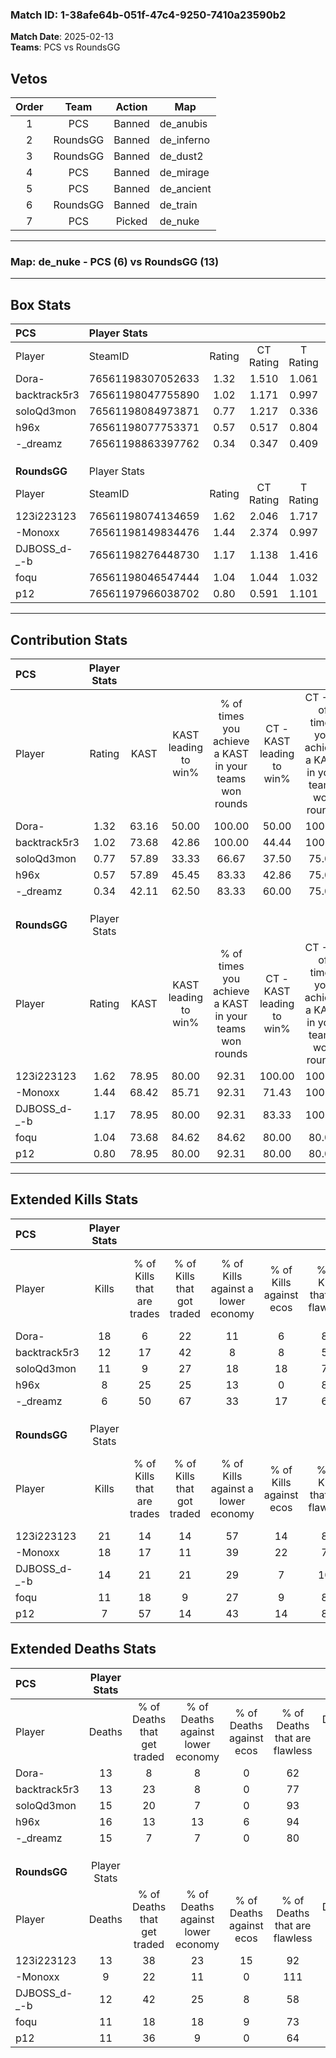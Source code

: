 ### Match ID: 1-38afe64b-051f-47c4-9250-7410a23590b2  
**Match Date**: 2025-02-13  
**Teams**: PCS vs RoundsGG  

## Vetos  

| Order | Team | Action | Map |
| :---: | :--: | :----: | --- |
| 1 | PCS | Banned | de_anubis |
| 2 | RoundsGG | Banned | de_inferno |
| 3 | RoundsGG | Banned | de_dust2 |
| 4 | PCS | Banned | de_mirage |
| 5 | PCS | Banned | de_ancient |
| 6 | RoundsGG | Banned | de_train |
| 7 | PCS | Picked | de_nuke |

---  

### **Map**: de_nuke - PCS (6) vs RoundsGG (13)  
---  

## Box Stats  

| **PCS**      | Player Stats      |        |           |          |       |       |       |         |        |      |     |
| :- | :- | :-: | :-: | :-: | :-: | :-: | :-: | :-: | :-: | :-: | :-: |
| Player       | SteamID           | Rating | CT Rating | T Rating | KAST  |  ADR  | Kills | Assists | Deaths | K/D  | HS% |
| Dora-        | 76561198307052633 |  1.32  |   1.510   |  1.061   | 63.16 | 101.3 |  18   |    3    |   13   | 1.38 | 55  |
| backtrack5r3 | 76561198047755890 |  1.02  |   1.171   |  0.997   | 73.68 | 72.2  |  12   |    2    |   13   | 0.92 | 50  |
| soloQd3mon   | 76561198084973871 |  0.77  |   1.217   |  0.336   | 57.89 | 61.2  |  11   |    2    |   15   | 0.73 | 54  |
| h96x         | 76561198077753371 |  0.57  |   0.517   |  0.804   | 57.89 | 49.0  |   8   |    2    |   16   | 0.50 | 50  |
| -_dreamz     | 76561198863397762 |  0.34  |   0.347   |  0.409   | 42.11 | 37.7  |   6   |    0    |   15   | 0.40 | 83  |
|              |                   |        |           |          |       |       |       |         |        |      |     |
|              |                   |        |           |          |       |       |       |         |        |      |     |
|              |                   |        |           |          |       |       |       |         |        |      |     |
| **RoundsGG** | Player Stats      |        |           |          |       |       |       |         |        |      |     |
| Player       | SteamID           | Rating | CT Rating | T Rating | KAST  |  ADR  | Kills | Assists | Deaths | K/D  | HS% |
| 123i223123   | 76561198074134659 |  1.62  |   2.046   |  1.717   | 78.95 | 119.3 |  21   |    2    |   13   | 1.62 | 80  |
| -Monoxx      | 76561198149834476 |  1.44  |   2.374   |  0.997   | 68.42 | 92.1  |  18   |    3    |   9    | 2.00 | 66  |
| DJBOSS_d-_-b | 76561198276448730 |  1.17  |   1.138   |  1.416   | 78.95 | 73.0  |  14   |    0    |   12   | 1.17 | 71  |
| foqu         | 76561198046547444 |  1.04  |   1.044   |  1.032   | 73.68 | 64.3  |  11   |    9    |   11   | 1.00 | 18  |
| p12          | 76561197966038702 |  0.80  |   0.591   |  1.101   | 78.95 | 44.5  |   7   |    2    |   11   | 0.64 | 42  |
---  

## Contribution Stats  

| **PCS**      | Player Stats |       |                      |                                                        |                           |                                                             |                          |                                                            |
| :- | :-: | :-: | :-: | :-: | :-: | :-: | :-: | :-: |
| Player       |    Rating    | KAST  | KAST leading to win% | % of times you achieve a KAST in your teams won rounds | CT - KAST leading to win% | CT - % of times you achieve a KAST in your teams won rounds | T - KAST leading to win% | T - % of times you achieve a KAST in your teams won rounds |
| Dora-        |     1.32     | 63.16 |        50.00         |                         100.00                         |           50.00           |                           100.00                            |          50.00           |                           100.00                           |
| backtrack5r3 |     1.02     | 73.68 |        42.86         |                         100.00                         |           44.44           |                           100.00                            |          40.00           |                           100.00                           |
| soloQd3mon   |     0.77     | 57.89 |        33.33         |                         66.67                          |           37.50           |                            75.00                            |          25.00           |                           50.00                            |
| h96x         |     0.57     | 57.89 |        45.45         |                         83.33                          |           42.86           |                            75.00                            |          50.00           |                           100.00                           |
| -_dreamz     |     0.34     | 42.11 |        62.50         |                         83.33                          |           60.00           |                            75.00                            |          66.67           |                           100.00                           |
|              |              |       |                      |                                                        |                           |                                                             |                          |                                                            |
|              |              |       |                      |                                                        |                           |                                                             |                          |                                                            |
|              |              |       |                      |                                                        |                           |                                                             |                          |                                                            |
| **RoundsGG** | Player Stats |       |                      |                                                        |                           |                                                             |                          |                                                            |
| Player       |    Rating    | KAST  | KAST leading to win% | % of times you achieve a KAST in your teams won rounds | CT - KAST leading to win% | CT - % of times you achieve a KAST in your teams won rounds | T - KAST leading to win% | T - % of times you achieve a KAST in your teams won rounds |
| 123i223123   |     1.62     | 78.95 |        80.00         |                         92.31                          |          100.00           |                           100.00                            |          70.00           |                           87.50                            |
| -Monoxx      |     1.44     | 68.42 |        85.71         |                         92.31                          |           71.43           |                           100.00                            |          100.00          |                           87.50                            |
| DJBOSS_d-_-b |     1.17     | 78.95 |        80.00         |                         92.31                          |           83.33           |                           100.00                            |          77.78           |                           87.50                            |
| foqu         |     1.04     | 73.68 |        84.62         |                         84.62                          |           80.00           |                            80.00                            |          87.50           |                           87.50                            |
| p12          |     0.80     | 78.95 |        80.00         |                         92.31                          |           80.00           |                            80.00                            |          80.00           |                           100.00                           |
---  

## Extended Kills Stats  

| **PCS**      | Player Stats |                            |                            |                                    |                         |                              |                                 |                                       |                    |           |
| :- | :-: | :-: | :-: | :-: | :-: | :-: | :-: | :-: | :-: | :-: |
| Player       |    Kills     | % of Kills that are trades | % of Kills that got traded | % of Kills against a lower economy | % of Kills against ecos | % of Kills that are flawless | % of Kills that are close duels | % of Kills that are assisted by flash | Pistol Round Kills | AWP Kills |
| Dora-        |      18      |             6              |             22             |                 11                 |            6            |              83              |                6                |                   0                   |         2          |     1     |
| backtrack5r3 |      12      |             17             |             42             |                 8                  |            8            |              50              |                0                |                   8                   |         1          |     0     |
| soloQd3mon   |      11      |             9              |             27             |                 18                 |           18            |              73              |                0                |                   0                   |         0          |     3     |
| h96x         |      8       |             25             |             25             |                 13                 |            0            |              88              |                0                |                   0                   |         3          |     3     |
| -_dreamz     |      6       |             50             |             67             |                 33                 |           17            |              67              |                0                |                   0                   |         0          |     0     |
|              |              |                            |                            |                                    |                         |                              |                                 |                                       |                    |           |
|              |              |                            |                            |                                    |                         |                              |                                 |                                       |                    |           |
|              |              |                            |                            |                                    |                         |                              |                                 |                                       |                    |           |
| **RoundsGG** | Player Stats |                            |                            |                                    |                         |                              |                                 |                                       |                    |           |
| Player       |    Kills     | % of Kills that are trades | % of Kills that got traded | % of Kills against a lower economy | % of Kills against ecos | % of Kills that are flawless | % of Kills that are close duels | % of Kills that are assisted by flash | Pistol Round Kills | AWP Kills |
| 123i223123   |      21      |             14             |             14             |                 57                 |           14            |              86              |                5                |                   0                   |         0          |     5     |
| -Monoxx      |      18      |             17             |             11             |                 39                 |           22            |              72              |                6                |                  17                   |         0          |     2     |
| DJBOSS_d-_-b |      14      |             21             |             21             |                 29                 |            7            |             100              |                0                |                   7                   |         0          |     1     |
| foqu         |      11      |             18             |             9              |                 27                 |            9            |              82              |                0                |                   0                   |         8          |     0     |
| p12          |      7       |             57             |             14             |                 43                 |           14            |              86              |                0                |                   0                   |         0          |     0     |
## Extended Deaths Stats  

| **PCS**      | Player Stats |                             |                                   |                          |                               |                            |                           |               |
| :- | :-: | :-: | :-: | :-: | :-: | :-: | :-: | :-: |
| Player       |    Deaths    | % of Deaths that get traded | % of Deaths against lower economy | % of Deaths against ecos | % of Deaths that are flawless | % of Deaths that are close | % of Deaths while blinded | Deaths to AWP |
| Dora-        |      13      |              8              |                 8                 |            0             |              62               |             0              |             0             |       3       |
| backtrack5r3 |      13      |             23              |                 8                 |            0             |              77               |             8              |             0             |       3       |
| soloQd3mon   |      15      |             20              |                 7                 |            0             |              93               |             7              |             7             |       1       |
| h96x         |      16      |             13              |                13                 |            6             |              94               |             0              |             6             |       0       |
| -_dreamz     |      15      |              7              |                 7                 |            0             |              80               |             0              |            13             |       1       |
|              |              |                             |                                   |                          |                               |                            |                           |               |
|              |              |                             |                                   |                          |                               |                            |                           |               |
|              |              |                             |                                   |                          |                               |                            |                           |               |
| **RoundsGG** | Player Stats |                             |                                   |                          |                               |                            |                           |               |
| Player       |    Deaths    | % of Deaths that get traded | % of Deaths against lower economy | % of Deaths against ecos | % of Deaths that are flawless | % of Deaths that are close | % of Deaths while blinded | Deaths to AWP |
| 123i223123   |      13      |             38              |                23                 |            15            |              92               |             0              |             0             |       1       |
| -Monoxx      |      9       |             22              |                11                 |            0             |              111              |             0              |             0             |       2       |
| DJBOSS_d-_-b |      12      |             42              |                25                 |            8             |              58               |             0              |             0             |       0       |
| foqu         |      11      |             18              |                18                 |            9             |              73               |             9              |             0             |       0       |
| p12          |      11      |             36              |                 9                 |            0             |              64               |             0              |             9             |       3       |
